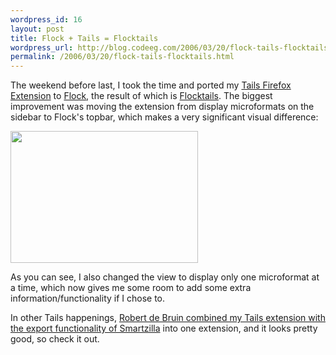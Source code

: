 ```yaml
--- 
wordpress_id: 16
layout: post
title: Flock + Tails = Flocktails
wordpress_url: http://blog.codeeg.com/2006/03/20/flock-tails-flocktails/
permalink: /2006/03/20/flock-tails-flocktails.html
---
```

The weekend before last, I took the time and ported my <a href="http://blog.codeeg.com/tails-firefox-extension">Tails Firefox Extension</a> to <a title="Flock Browser" href="http://www.flock.com/">Flock</a>, the result of which is <a title="Flocktails, A Flock Microformats Extension" href="http://blog.codeeg.com/flocktails-extension">Flocktails</a>.  The biggest improvement was moving the extension from display microformats on the sidebar to Flock's topbar, which makes a very significant visual difference:

<span style="color:#551a8b;text-decoration:underline;"><a href="/images/wp/flocktails_full.jpg"><img class="alignnone size-medium wp-image-129" src="/images/wp/flocktails_full.jpg" alt="" width="300" height="211" /></a></span>

As you can see, I also changed the view to display only one microformat at a time, which now gives me some room to add some extra information/functionality if I chose to.

In other Tails happenings, <a href="http://bordewolf.blogspot.com/2006/03/tails-export-extension.html">Robert de Bruin combined my Tails extension with the export functionality of Smartzilla</a> into one extension, and it looks pretty good, so check it out.
